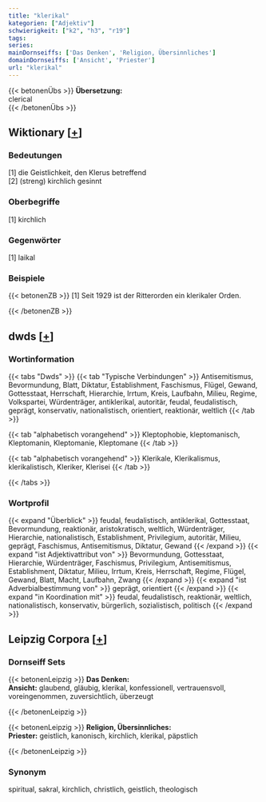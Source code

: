 ```yaml
---
title: "klerikal"
kategorien: ["Adjektiv"]
schwierigkeit: ["k2", "h3", "r19"]
tags:
series:
mainDornseiffs: ['Das Denken', 'Religion, Übersinnliches']
domainDornseiffs: ['Ansicht', 'Priester']
url: "klerikal"
---
```


{{< betonenÜbs >}}
**Übersetzung:**  
clerical  
{{< /betonenÜbs >}}

## Wiktionary [[+](https://de.wiktionary.org/wiki/klerikal)]

### Bedeutungen
[1] die Geistlichkeit, den Klerus betreffend  
[2] (streng) kirchlich gesinnt  

### Oberbegriffe
[1] kirchlich  

### Gegenwörter
[1] laikal  

### Beispiele
{{< betonenZB >}}
[1] Seit 1929 ist der Ritterorden ein klerikaler Orden.  

{{< /betonenZB >}}


## dwds [[+](https://www.dwds.de/wb/klerikal)]

### Wortinformation
{{< tabs "Dwds" >}}
{{< tab "Typische Verbindungen" >}}
Antisemitismus, Bevormundung, Blatt, Diktatur, Establishment, Faschismus, Flügel, Gewand, Gottesstaat, Herrschaft, Hierarchie, Irrtum, Kreis, Laufbahn, Milieu, Regime, Volkspartei, Würdenträger, antiklerikal, autoritär, feudal, feudalistisch, geprägt, konservativ, nationalistisch, orientiert, reaktionär, weltlich
{{< /tab >}}

{{< tab "alphabetisch vorangehend" >}}
Kleptophobie, kleptomanisch, Kleptomanin, Kleptomanie, Kleptomane
{{< /tab >}}

{{< tab "alphabetisch vorangehend" >}}
Klerikale, Klerikalismus, klerikalistisch, Kleriker, Klerisei
{{< /tab >}}

{{< /tabs >}}

### Wortprofil
{{< expand "Überblick" >}} feudal, feudalistisch, antiklerikal, Gottesstaat, Bevormundung, reaktionär, aristokratisch, weltlich, Würdenträger, Hierarchie, nationalistisch, Establishment, Privilegium, autoritär, Milieu, geprägt, Faschismus, Antisemitismus, Diktatur, Gewand {{< /expand >}}
{{< expand "ist Adjektivattribut von" >}} Bevormundung, Gottesstaat, Hierarchie, Würdenträger, Faschismus, Privilegium, Antisemitismus, Establishment, Diktatur, Milieu, Irrtum, Kreis, Herrschaft, Regime, Flügel, Gewand, Blatt, Macht, Laufbahn, Zwang {{< /expand >}}
{{< expand "ist Adverbialbestimmung von" >}} geprägt, orientiert {{< /expand >}}
{{< expand "in Koordination mit" >}} feudal, feudalistisch, reaktionär, weltlich, nationalistisch, konservativ, bürgerlich, sozialistisch, politisch {{< /expand >}}

## Leipzig Corpora [[+](https://corpora.uni-leipzig.de/en/res?word=klerikal&corpusId=deu_newscrawl-public_2018)]

### Dornseiff Sets
{{< betonenLeipzig >}}
**Das Denken:**  
**Ansicht:** glaubend, gläubig, klerikal, konfessionell, vertrauensvoll, voreingenommen, zuversichtlich, überzeugt  

{{< /betonenLeipzig >}}


{{< betonenLeipzig >}}
**Religion, Übersinnliches:**  
**Priester:** geistlich, kanonisch, kirchlich, klerikal, päpstlich  

{{< /betonenLeipzig >}}

### Synonym
spiritual, sakral, kirchlich, christlich, geistlich, theologisch

